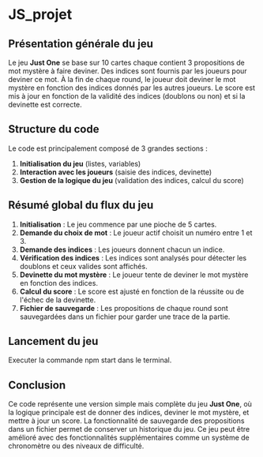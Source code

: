 # JS_projet

## Présentation générale du jeu

Le jeu **Just One** se base sur 10 cartes chaque contient 3 propositions de mot mystère à faire deviner. Des indices sont fournis par les joueurs pour deviner ce mot. À la fin de chaque round, le joueur doit deviner le mot mystère en fonction des indices donnés par les autres joueurs. Le score est mis à jour en fonction de la validité des indices (doublons ou non) et si la devinette est correcte.

## Structure du code

Le code est principalement composé de 3 grandes sections :
1. **Initialisation du jeu** (listes, variables)
2. **Interaction avec les joueurs** (saisie des indices, devinette)
3. **Gestion de la logique du jeu** (validation des indices, calcul du score)

## Résumé global du flux du jeu
1. **Initialisation** : Le jeu commence par une pioche de 5 cartes.
2. **Demande du choix de mot** : Le joueur actif choisit un numéro entre 1 et 3.
2. **Demande des indices** : Les joueurs donnent chacun un indice.
3. **Vérification des indices** : Les indices sont analysés pour détecter les doublons et ceux valides sont affichés.
4. **Devinette du mot mystère** : Le joueur tente de deviner le mot mystère en fonction des indices.
5. **Calcul du score** : Le score est ajusté en fonction de la réussite ou de l'échec de la devinette.
6. **Fichier de sauvegarde** : Les propositions de chaque round sont sauvegardées dans un fichier pour garder une trace de la partie.

## Lancement du jeu
Executer la commande npm start dans le terminal.

## Conclusion
Ce code représente une version simple mais complète du jeu **Just One**, où la logique principale est de donner des indices, deviner le mot mystère, et mettre à jour un score. La fonctionnalité de sauvegarde des propositions dans un fichier permet de conserver un historique du jeu. Ce jeu peut être amélioré avec des fonctionnalités supplémentaires comme un système de chronomètre ou des niveaux de difficulté.
